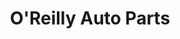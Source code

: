 ---
title: "O'Reilly Auto Parts"
url: /tempe/oreilly-auto-parts-east-southern-avenue/
shop: Autoteile
---
